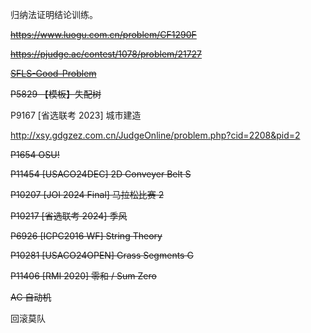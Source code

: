 归纳法证明结论训练。

~~https://www.luogu.com.cn/problem/CF1290F~~

~~https://pjudge.ac/contest/1078/problem/21727~~

~~[SFLS-Good-Problem](./SFLS-Good-Problem.md)~~

~~P5829 【模板】失配树~~

P9167 [省选联考 2023] 城市建造

http://xsy.gdgzez.com.cn/JudgeOnline/problem.php?cid=2208&pid=2

~~P1654 OSU!~~

~~P11454 [USACO24DEC] 2D Conveyer Belt S~~

~~P10207 [JOI 2024 Final] 马拉松比赛 2~~

~~P10217 [省选联考 2024] 季风~~ 

~~P6926 [ICPC2016 WF] String Theory~~

~~P10281 [USACO24OPEN] Grass Segments G~~

~~P11406 [RMI 2020] 零和 / Sum Zero~~

~~AC 自动机~~

回滚莫队

